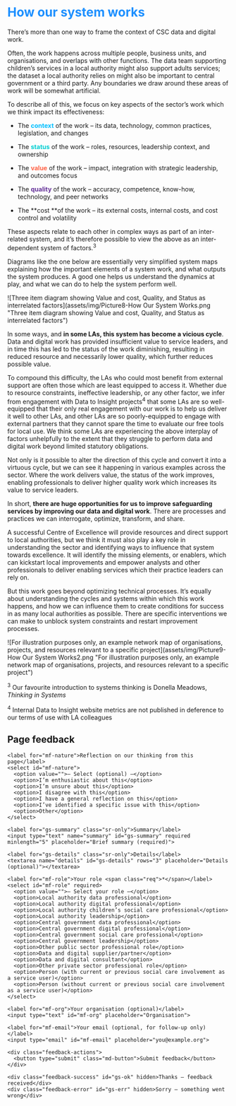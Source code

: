 # <span style="color:dodgerblue">How our system works</span>

There’s more than one way to frame the context of CSC data and digital work.

Often, the work happens across multiple people, business units, and organisations, and overlaps with other functions. The data team supporting children’s services in a local authority might also support adults services; the dataset a local authority relies on might also be important to central government or a third party. Any boundaries we draw around these areas of work will be somewhat artificial.

To describe all of this, we focus on key aspects of the sector’s work which we think impact its effectiveness:

-  The <span style="color:deepskyblue">**context**</span> of the work – its data, technology, common practices, legislation, and changes

-  The <span style="color:darkturquoise">**status**</span> of the work – roles, resources, leadership context, and ownership

-  The <span style="color:tomato">**value**</span> of the work – impact, integration with strategic leadership, and outcomes focus

-  The <span style="color:rebeccapurple">**quality**</span> of the work – accuracy, competence, know-how, technology, and peer networks

-  The **cost **of the work – its external costs, internal costs, and cost control and volatility

These aspects relate to each other in complex ways as part of an inter-related system, and it’s therefore possible to view the above as an inter-dependent system of factors.<sup>3</sup>

Diagrams like the one below are essentially very simplified system maps explaining how the important elements of a system work, and what outputs the system produces. A good one helps us understand the dynamics at play, and what we can do to help the system perform well.

![Three item diagram showing Value and cost, Quality, and Status as interrelated factors](assets/img/Picture8-How Our System Works.png "Three item diagram showing Value and cost, Quality, and Status as interrelated factors")

In some ways, and **in some LAs, this system has become a vicious cycle**. Data and digital work has provided insufficient value to service leaders, and in time this has led to the status of the work diminishing, resulting in reduced resource and necessarily lower quality, which further reduces possible value.

To compound this difficulty, the LAs who could most benefit from external support are often those which are least equipped to access it. Whether due to resource constraints, ineffective leadership, or any other factor, we infer from engagement with Data to Insight projects<sup>4</sup> that some LAs are so well-equipped that their only real engagement with our work is to help us deliver it well to other LAs, and other LAs are so poorly-equipped to engage with external partners that they cannot spare the time to evaluate our free tools for local use. We think some LAs are experiencing the above interplay of factors unhelpfully to the extent that they struggle to perform data and digital work beyond limited statutory obligations.

Not only is it possible to alter the direction of this cycle and convert it into a virtuous cycle, but we can see it happening in various examples across the sector. Where the work delivers value, the status of the work improves, enabling professionals to deliver higher quality work which increases its value to service leaders.

In short, **there are huge opportunities for us to improve safeguarding services by improving our data and digital work**. There are processes and practices we can interrogate, optimize, transform, and share.

A successful Centre of Excellence will provide resources and direct support to local authorities, but we think it must also play a key role in understanding the sector and identifying ways to influence that system towards excellence. It will identify the missing elements, or enablers, which can kickstart local improvements and empower analysts and other professionals to deliver enabling services which their practice leaders can rely on.

But this work goes beyond optimizing technical processes. It’s equally about understanding the cycles and systems within which this work happens, and how we can influence them to create conditions for success in as many local authorities as possible. There are specific interventions we can make to unblock system constraints and restart improvement processes.

![For illustration purposes only, an example network map of organisations, projects, and resources relevant to a specific project](assets/img/Picture9-How Our System Works2.png "For illustration purposes only, an example network map of organisations, projects, and resources relevant to a specific project")


<!--- footnotes -->
<sup>3</sup> Our favourite introduction to systems thinking is Donella Meadows, *Thinking in Systems*

<sup>4</sup> Internal Data to Insight website metrics are not published in deference to our terms of use with LA colleagues

<!--- feedback form only below here -->


<div class="feedback-section feedback-compact" id="sheets">
  <h2>Page feedback</h2>
  <form id="gs-form">
    <input type="hidden" name="page" id="gs-page">
    <input type="text" name="hp_field" id="hp_field" style="display:none" tabindex="-1" autocomplete="off">

    <label for="mf-nature">Reflection on our thinking from this page</label>
    <select id="mf-nature">
      <option value="">— Select (optional) —</option>
      <option>I’m enthusiastic about this</option>
      <option>I’m unsure about this</option>
      <option>I disagree with this</option>
      <option>I have a general reflection on this</option>
      <option>I’ve identified a specific issue with this</option>
      <option>Other</option>
    </select>
    
    <label for="gs-summary" class="sr-only">Summary</label>
    <input type="text" name="summary" id="gs-summary" required minlength="5" placeholder="Brief summary (required)">

    <label for="gs-details" class="sr-only">Details</label>
    <textarea name="details" id="gs-details" rows="3" placeholder="Details (optional)"></textarea>

    <label for="mf-role">Your role <span class="req">*</span></label>
    <select id="mf-role" required>
      <option value="">— Select your role —</option>
      <option>Local authority data professional</option>
      <option>Local authority digital professional</option>
      <option>Local authority children’s social care professional</option>
      <option>Local authority leadership</option>
      <option>Central government data professional</option>
      <option>Central government digital professional</option>
      <option>Central government social care professional</option>
      <option>Central government leadership</option>
      <option>Other public sector professional role</option>
      <option>Data and digital supplier/partner</option>
      <option>Data and digital consultant</option>
      <option>Other private sector professional role</option>
      <option>Person (with current or previous social care involvement as a service user)</option>
      <option>Person (without current or previous social care involvement as a service user)</option>
    </select>

    <label for="mf-org">Your organisation (optional)</label>
    <input type="text" id="mf-org" placeholder="Organisation">

    <label for="mf-email">Your email (optional, for follow-up only)</label>
    <input type="email" id="mf-email" placeholder="you@example.org">

    <div class="feedback-actions">
      <button type="submit" class="md-button">Submit feedback</button>
    </div>

    <div class="feedback-success" id="gs-ok" hidden>Thanks — feedback received</div>
    <div class="feedback-error" id="gs-err" hidden>Sorry — something went wrong</div>
  </form>
</div>


